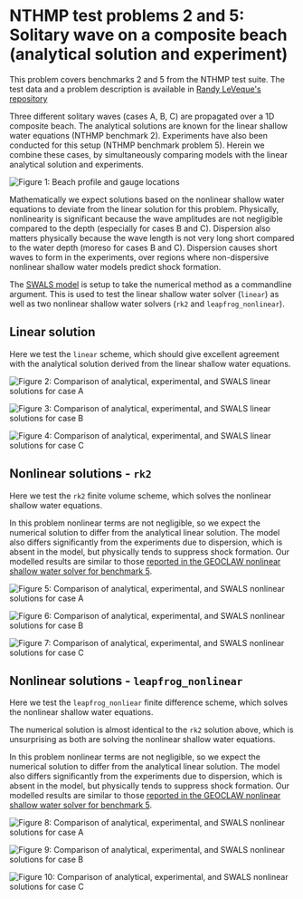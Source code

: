 # NTHMP test problems 2 and 5: Solitary wave on a composite beach (analytical solution and experiment)

This problem covers benchmarks 2 and 5 from the NTHMP test suite. The test data
and a problem description is available in 
[Randy LeVeque's repository](https://github.com/rjleveque/nthmp-benchmark-problems/tree/master/BP02-DmitryN-Solitary_wave_on_composite_beach_analytic)

Three different solitary waves (cases A, B, C) are propagated over a 1D
composite beach. The analytical solutions are known for the linear shallow water
equations (NTHMP benchmark 2). Experiments have also been conducted for this setup
(NTHMP benchmark problem 5). Herein we combine these cases, by simultaneously 
comparing models with the linear analytical solution and experiments.

![Figure 1: Beach profile and gauge locations](solution_geometry_caseA_linear.png)

Mathematically we expect solutions based on the nonlinear shallow water
equations to deviate from the linear solution for this problem. Physically, nonlinearity is
significant because the wave amplitudes are not negligible compared
to the depth (especially for cases B and C). Dispersion also matters physically
because the wave length is not very long short compared to the water depth
(moreso for cases B and C). Dispersion causes short waves to form in the
experiments, over regions where non-dispersive nonlinear shallow water models predict
shock formation.

The [SWALS model](BP2_testcases.f90) is setup to take the numerical method as a commandline
argument. This is used to test the linear shallow water solver (`linear`) as well as two
nonlinear shallow water solvers (`rk2` and `leapfrog_nonlinear`).

## Linear solution

Here we test the `linear` scheme, which should give excellent agreement with the analytical solution
derived from the linear shallow water equations.

![Figure 2: Comparison of analytical, experimental, and SWALS linear solutions for case A](solutionA_linear.png)

![Figure 3: Comparison of analytical, experimental, and SWALS linear solutions for case B](solutionB_linear.png)

![Figure 4: Comparison of analytical, experimental, and SWALS linear solutions for case C](solutionC_linear.png)

## Nonlinear solutions - `rk2`

Here we test the `rk2` finite volume scheme, which solves the nonlinear shallow water equations. 

In this problem nonlinear terms are not negligible, so we expect the numerical
solution to differ from the analytical linear solution.  The model also differs
significantly from the experiments due to dispersion, which is absent in the
model, but physically tends to suppress shock formation. Our modelled results are similar
to those [reported in the GEOCLAW nonlinear shallow water solver for benchmark 5](https://depts.washington.edu/clawpack/links/nthmp-benchmarks/geoclaw-results.pdf). 

![Figure 5: Comparison of analytical, experimental, and SWALS nonlinear solutions for case A](solutionA_rk2.png)

![Figure 6: Comparison of analytical, experimental, and SWALS nonlinear solutions for case B](solutionB_rk2.png)

![Figure 7: Comparison of analytical, experimental, and SWALS nonlinear solutions for case C](solutionC_rk2.png)


## Nonlinear solutions - `leapfrog_nonlinear`

Here we test the `leapfrog_nonliear` finite difference scheme, which solves the
nonlinear shallow water equations. 

The numerical solution is almost identical to the `rk2` solution above, which
is unsurprising as both are solving the nonlinear shallow water equations.

In this problem nonlinear terms are not negligible, so we expect the numerical
solution to differ from the analytical linear solution.  The model also differs
significantly from the experiments due to dispersion, which is absent in the
model, but physically tends to suppress shock formation. Our modelled results are similar
to those [reported in the GEOCLAW nonlinear shallow water solver for benchmark 5](https://depts.washington.edu/clawpack/links/nthmp-benchmarks/geoclaw-results.pdf). 

![Figure 8: Comparison of analytical, experimental, and SWALS nonlinear solutions for case A](solutionA_leapfrog_nonlinear.png)

![Figure 9: Comparison of analytical, experimental, and SWALS nonlinear solutions for case B](solutionB_leapfrog_nonlinear.png)

![Figure 10: Comparison of analytical, experimental, and SWALS nonlinear solutions for case C](solutionC_leapfrog_nonlinear.png)
